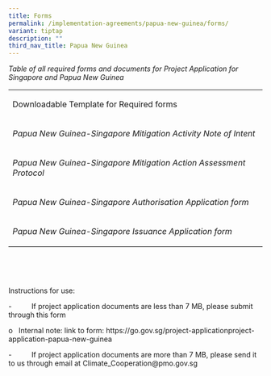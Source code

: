 ```yaml
---
title: Forms
permalink: /implementation-agreements/papua-new-guinea/forms/
variant: tiptap
description: ""
third_nav_title: Papua New Guinea
---
```

<p><em>Table of all required forms and documents for Project Application for Singapore and Papua New Guinea</em></p><table><tbody><tr><td rowspan="1" colspan="1"><p>Downloadable Template for Required forms</p></td></tr><tr><td rowspan="1" colspan="1"><p><em>Papua New Guinea-Singapore Mitigation Activity Note of Intent</em></p></td></tr><tr><td rowspan="1" colspan="1"><p><em>Papua New Guinea-Singapore Mitigation Action Assessment Protocol</em></p></td></tr><tr><td rowspan="1" colspan="1"><p><em>Papua New Guinea-Singapore Authorisation Application form</em></p></td></tr><tr><td rowspan="1" colspan="1"><p><em>Papua New Guinea-Singapore Issuance Application form</em></p></td></tr></tbody></table><p><em>&nbsp;</em></p><p><em>&nbsp;</em></p><p>Instructions for use:</p><p>-&nbsp;&nbsp;&nbsp;&nbsp;&nbsp;&nbsp;&nbsp;&nbsp;&nbsp; If project application documents are less than 7 MB, please submit through this form</p><p>o&nbsp;&nbsp; Internal note: link to form<a rel="noopener noreferrer nofollow" target="_blank">: </a><a rel="noopener noreferrer nofollow" target="_blank">https://go.gov.sg/project-applicationproject-application-papua-new-guinea</a></p><p>-&nbsp;&nbsp;&nbsp;&nbsp;&nbsp;&nbsp;&nbsp;&nbsp;&nbsp; If project application documents are more than 7 MB, please send it to us through email at <a rel="noopener noreferrer nofollow" target="_blank">Climate_Cooperation@pmo.gov.sg</a></p><p></p>
